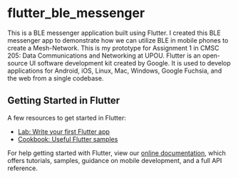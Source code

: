 # flutter_ble_messenger

This is a BLE messenger application built using Flutter. I created this BLE messenger app to demonstrate how we can utilize BLE in mobile phones to create a Mesh-Network.
This is my prototype for Assignment 1 in CMSC 205: Data Communications and Networking at UPOU.
Flutter is an open-source UI software development kit created by Google. It is used to develop applications for Android, iOS, Linux, Mac, Windows, Google Fuchsia, and the web from a single codebase.

## Getting Started in Flutter

A few resources to get started in Flutter:

- [Lab: Write your first Flutter app](https://flutter.dev/docs/get-started/codelab)
- [Cookbook: Useful Flutter samples](https://flutter.dev/docs/cookbook)

For help getting started with Flutter, view our
[online documentation](https://flutter.dev/docs), which offers tutorials,
samples, guidance on mobile development, and a full API reference.
